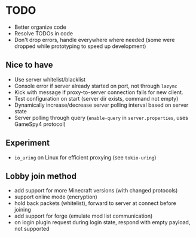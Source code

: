 # TODO

- Better organize code
- Resolve TODOs in code
- Don't drop errors, handle everywhere where needed (some were dropped while
  prototyping to speed up development)

## Nice to have

- Use server whitelist/blacklist
- Console error if server already started on port, not through `lazymc`
- Kick with message if proxy-to-server connection fails for new client.
- Test configuration on start (server dir exists, command not empty)
- Dynamically increase/decrease server polling interval based on server state
- Server polling through query (`enable-query` in `server.properties`, uses GameSpy4 protocol)

## Experiment

- `io_uring` on Linux for efficient proxying (see `tokio-uring`)

## Lobby join method

- add support for more Minecraft versions (with changed protocols)
- support online mode (encryption)
- hold back packets (whitelist), forward to server at connect before joining
- add support for forge (emulate mod list communication)
- on login plugin request during login state, respond with empty payload, not supported
